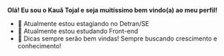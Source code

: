 **Olá! Eu sou o Kauâ Tojal e seja muitíssimo bem vindo(a) ao meu perfil!**


- 🔭 Atualmente estou estagiando no Detran/SE
- 🌱 Atualmente estou estudando Front-end
- 🤔 Dicas sempre serâo bem vindas! Sempre buscando crescimento e conhecimento!
